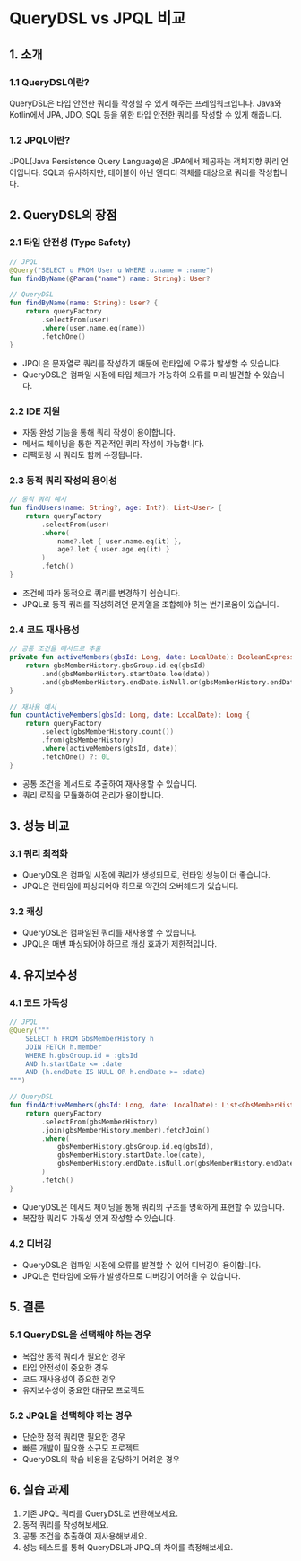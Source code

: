 # QueryDSL vs JPQL 비교

## 1. 소개

### 1.1 QueryDSL이란?
QueryDSL은 타입 안전한 쿼리를 작성할 수 있게 해주는 프레임워크입니다. Java와 Kotlin에서 JPA, JDO, SQL 등을 위한 타입 안전한 쿼리를 작성할 수 있게 해줍니다.

### 1.2 JPQL이란?
JPQL(Java Persistence Query Language)은 JPA에서 제공하는 객체지향 쿼리 언어입니다. SQL과 유사하지만, 테이블이 아닌 엔티티 객체를 대상으로 쿼리를 작성합니다.

## 2. QueryDSL의 장점

### 2.1 타입 안전성 (Type Safety)
```kotlin
// JPQL
@Query("SELECT u FROM User u WHERE u.name = :name")
fun findByName(@Param("name") name: String): User?

// QueryDSL
fun findByName(name: String): User? {
    return queryFactory
        .selectFrom(user)
        .where(user.name.eq(name))
        .fetchOne()
}
```
- JPQL은 문자열로 쿼리를 작성하기 때문에 런타임에 오류가 발생할 수 있습니다.
- QueryDSL은 컴파일 시점에 타입 체크가 가능하여 오류를 미리 발견할 수 있습니다.

### 2.2 IDE 지원
- 자동 완성 기능을 통해 쿼리 작성이 용이합니다.
- 메서드 체이닝을 통한 직관적인 쿼리 작성이 가능합니다.
- 리팩토링 시 쿼리도 함께 수정됩니다.

### 2.3 동적 쿼리 작성의 용이성
```kotlin
// 동적 쿼리 예시
fun findUsers(name: String?, age: Int?): List<User> {
    return queryFactory
        .selectFrom(user)
        .where(
            name?.let { user.name.eq(it) },
            age?.let { user.age.eq(it) }
        )
        .fetch()
}
```
- 조건에 따라 동적으로 쿼리를 변경하기 쉽습니다.
- JPQL로 동적 쿼리를 작성하려면 문자열을 조합해야 하는 번거로움이 있습니다.

### 2.4 코드 재사용성
```kotlin
// 공통 조건을 메서드로 추출
private fun activeMembers(gbsId: Long, date: LocalDate): BooleanExpression {
    return gbsMemberHistory.gbsGroup.id.eq(gbsId)
        .and(gbsMemberHistory.startDate.loe(date))
        .and(gbsMemberHistory.endDate.isNull.or(gbsMemberHistory.endDate.goe(date)))
}

// 재사용 예시
fun countActiveMembers(gbsId: Long, date: LocalDate): Long {
    return queryFactory
        .select(gbsMemberHistory.count())
        .from(gbsMemberHistory)
        .where(activeMembers(gbsId, date))
        .fetchOne() ?: 0L
}
```
- 공통 조건을 메서드로 추출하여 재사용할 수 있습니다.
- 쿼리 로직을 모듈화하여 관리가 용이합니다.

## 3. 성능 비교

### 3.1 쿼리 최적화
- QueryDSL은 컴파일 시점에 쿼리가 생성되므로, 런타임 성능이 더 좋습니다.
- JPQL은 런타임에 파싱되어야 하므로 약간의 오버헤드가 있습니다.

### 3.2 캐싱
- QueryDSL은 컴파일된 쿼리를 재사용할 수 있습니다.
- JPQL은 매번 파싱되어야 하므로 캐싱 효과가 제한적입니다.

## 4. 유지보수성

### 4.1 코드 가독성
```kotlin
// JPQL
@Query("""
    SELECT h FROM GbsMemberHistory h
    JOIN FETCH h.member
    WHERE h.gbsGroup.id = :gbsId
    AND h.startDate <= :date
    AND (h.endDate IS NULL OR h.endDate >= :date)
""")

// QueryDSL
fun findActiveMembers(gbsId: Long, date: LocalDate): List<GbsMemberHistory> {
    return queryFactory
        .selectFrom(gbsMemberHistory)
        .join(gbsMemberHistory.member).fetchJoin()
        .where(
            gbsMemberHistory.gbsGroup.id.eq(gbsId),
            gbsMemberHistory.startDate.loe(date),
            gbsMemberHistory.endDate.isNull.or(gbsMemberHistory.endDate.goe(date))
        )
        .fetch()
}
```
- QueryDSL은 메서드 체이닝을 통해 쿼리의 구조를 명확하게 표현할 수 있습니다.
- 복잡한 쿼리도 가독성 있게 작성할 수 있습니다.

### 4.2 디버깅
- QueryDSL은 컴파일 시점에 오류를 발견할 수 있어 디버깅이 용이합니다.
- JPQL은 런타임에 오류가 발생하므로 디버깅이 어려울 수 있습니다.

## 5. 결론

### 5.1 QueryDSL을 선택해야 하는 경우
- 복잡한 동적 쿼리가 필요한 경우
- 타입 안전성이 중요한 경우
- 코드 재사용성이 중요한 경우
- 유지보수성이 중요한 대규모 프로젝트

### 5.2 JPQL을 선택해야 하는 경우
- 단순한 정적 쿼리만 필요한 경우
- 빠른 개발이 필요한 소규모 프로젝트
- QueryDSL의 학습 비용을 감당하기 어려운 경우

## 6. 실습 과제

1. 기존 JPQL 쿼리를 QueryDSL로 변환해보세요.
2. 동적 쿼리를 작성해보세요.
3. 공통 조건을 추출하여 재사용해보세요.
4. 성능 테스트를 통해 QueryDSL과 JPQL의 차이를 측정해보세요. 